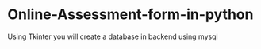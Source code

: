 # Online-Assessment-form-in-python
Using Tkinter
you will create a database in backend using mysql 
